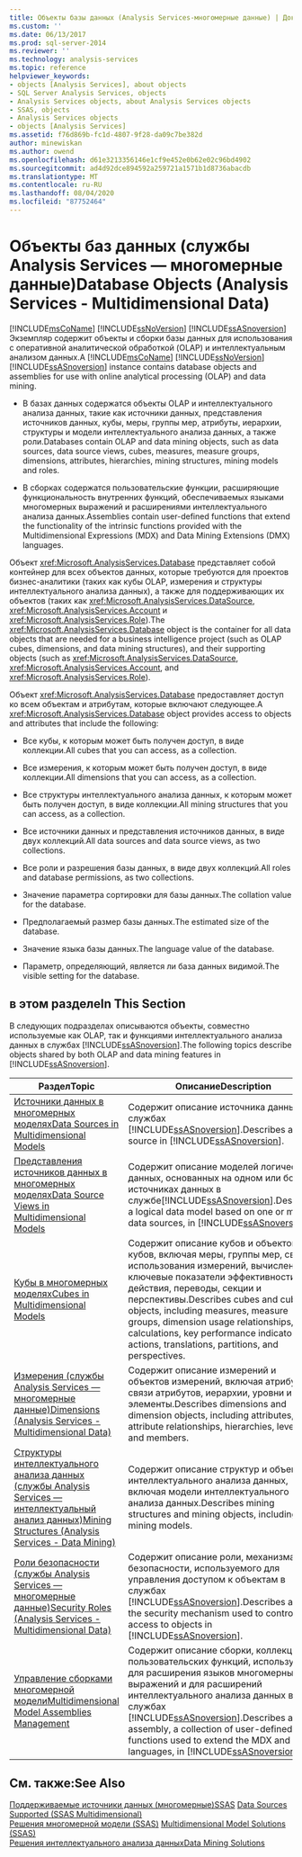 ```yaml
---
title: Объекты базы данных (Analysis Services-многомерные данные) | Документация Майкрософт
ms.custom: ''
ms.date: 06/13/2017
ms.prod: sql-server-2014
ms.reviewer: ''
ms.technology: analysis-services
ms.topic: reference
helpviewer_keywords:
- objects [Analysis Services], about objects
- SQL Server Analysis Services, objects
- Analysis Services objects, about Analysis Services objects
- SSAS, objects
- Analysis Services objects
- objects [Analysis Services]
ms.assetid: f76d869b-fc1d-4807-9f28-da09c7be382d
author: minewiskan
ms.author: owend
ms.openlocfilehash: d61e3213356146e1cf9e452e0b62e02c96bd4902
ms.sourcegitcommit: ad4d92dce894592a259721a1571b1d8736abacdb
ms.translationtype: MT
ms.contentlocale: ru-RU
ms.lasthandoff: 08/04/2020
ms.locfileid: "87752464"
---
```

# <a name="database-objects-analysis-services---multidimensional-data"></a><span data-ttu-id="2ddfe-102">Объекты баз данных (службы Analysis Services — многомерные данные)</span><span class="sxs-lookup"><span data-stu-id="2ddfe-102">Database Objects (Analysis Services - Multidimensional Data)</span></span>
  <span data-ttu-id="2ddfe-103">[!INCLUDE[msCoName](../../../includes/msconame-md.md)] [!INCLUDE[ssNoVersion](../../../includes/ssnoversion-md.md)] [!INCLUDE[ssASnoversion](../../../includes/ssasnoversion-md.md)] Экземпляр содержит объекты и сборки базы данных для использования с оперативной аналитической обработкой (OLAP) и интеллектуальным анализом данных.</span><span class="sxs-lookup"><span data-stu-id="2ddfe-103">A [!INCLUDE[msCoName](../../../includes/msconame-md.md)] [!INCLUDE[ssNoVersion](../../../includes/ssnoversion-md.md)] [!INCLUDE[ssASnoversion](../../../includes/ssasnoversion-md.md)] instance contains database objects and assemblies for use with online analytical processing (OLAP) and data mining.</span></span>  
  
-   <span data-ttu-id="2ddfe-104">В базах данных содержатся объекты OLAP и интеллектуального анализа данных, такие как источники данных, представления источников данных, кубы, меры, группы мер, атрибуты, иерархии, структуры и модели интеллектуального анализа данных, а также роли.</span><span class="sxs-lookup"><span data-stu-id="2ddfe-104">Databases contain OLAP and data mining objects, such as data sources, data source views, cubes, measures, measure groups, dimensions, attributes, hierarchies, mining structures, mining models and roles.</span></span>  
  
-   <span data-ttu-id="2ddfe-105">В сборках содержатся пользовательские функции, расширяющие функциональность внутренних функций, обеспечиваемых языками многомерных выражений и расширениями интеллектуального анализа данных.</span><span class="sxs-lookup"><span data-stu-id="2ddfe-105">Assemblies contain user-defined functions that extend the functionality of the intrinsic functions provided with the Multidimensional Expressions (MDX) and Data Mining Extensions (DMX) languages.</span></span>  
  
 <span data-ttu-id="2ddfe-106">Объект <xref:Microsoft.AnalysisServices.Database> представляет собой контейнер для всех объектов данных, которые требуются для проектов бизнес-аналитики (таких как кубы OLAP, измерения и структуры интеллектуального анализа данных), а также для поддерживающих их объектов (таких как <xref:Microsoft.AnalysisServices.DataSource>, <xref:Microsoft.AnalysisServices.Account> и <xref:Microsoft.AnalysisServices.Role>).</span><span class="sxs-lookup"><span data-stu-id="2ddfe-106">The <xref:Microsoft.AnalysisServices.Database> object is the container for all data objects that are needed for a business intelligence project (such as OLAP cubes, dimensions, and data mining structures), and their supporting objects (such as <xref:Microsoft.AnalysisServices.DataSource>, <xref:Microsoft.AnalysisServices.Account>, and <xref:Microsoft.AnalysisServices.Role>).</span></span>  
  
 <span data-ttu-id="2ddfe-107">Объект <xref:Microsoft.AnalysisServices.Database> предоставляет доступ ко всем объектам и атрибутам, которые включают следующее.</span><span class="sxs-lookup"><span data-stu-id="2ddfe-107">A <xref:Microsoft.AnalysisServices.Database> object provides access to objects and attributes that include the following:</span></span>  
  
-   <span data-ttu-id="2ddfe-108">Все кубы, к которым может быть получен доступ, в виде коллекции.</span><span class="sxs-lookup"><span data-stu-id="2ddfe-108">All cubes that you can access, as a collection.</span></span>  
  
-   <span data-ttu-id="2ddfe-109">Все измерения, к которым может быть получен доступ, в виде коллекции.</span><span class="sxs-lookup"><span data-stu-id="2ddfe-109">All dimensions that you can access, as a collection.</span></span>  
  
-   <span data-ttu-id="2ddfe-110">Все структуры интеллектуального анализа данных, к которым может быть получен доступ, в виде коллекции.</span><span class="sxs-lookup"><span data-stu-id="2ddfe-110">All mining structures that you can access, as a collection.</span></span>  
  
-   <span data-ttu-id="2ddfe-111">Все источники данных и представления источников данных, в виде двух коллекций.</span><span class="sxs-lookup"><span data-stu-id="2ddfe-111">All data sources and data source views, as two collections.</span></span>  
  
-   <span data-ttu-id="2ddfe-112">Все роли и разрешения базы данных, в виде двух коллекций.</span><span class="sxs-lookup"><span data-stu-id="2ddfe-112">All roles and database permissions, as two collections.</span></span>  
  
-   <span data-ttu-id="2ddfe-113">Значение параметра сортировки для базы данных.</span><span class="sxs-lookup"><span data-stu-id="2ddfe-113">The collation value for the database.</span></span>  
  
-   <span data-ttu-id="2ddfe-114">Предполагаемый размер базы данных.</span><span class="sxs-lookup"><span data-stu-id="2ddfe-114">The estimated size of the database.</span></span>  
  
-   <span data-ttu-id="2ddfe-115">Значение языка базы данных.</span><span class="sxs-lookup"><span data-stu-id="2ddfe-115">The language value of the database.</span></span>  
  
-   <span data-ttu-id="2ddfe-116">Параметр, определяющий, является ли база данных видимой.</span><span class="sxs-lookup"><span data-stu-id="2ddfe-116">The visible setting for the database.</span></span>  
  
## <a name="in-this-section"></a><span data-ttu-id="2ddfe-117">в этом разделе</span><span class="sxs-lookup"><span data-stu-id="2ddfe-117">In This Section</span></span>  
 <span data-ttu-id="2ddfe-118">В следующих подразделах описываются объекты, совместно используемые как OLAP, так и функциями интеллектуального анализа данных в службах [!INCLUDE[ssASnoversion](../../../includes/ssasnoversion-md.md)].</span><span class="sxs-lookup"><span data-stu-id="2ddfe-118">The following topics describe objects shared by both OLAP and data mining features in [!INCLUDE[ssASnoversion](../../../includes/ssasnoversion-md.md)].</span></span>  
  
|<span data-ttu-id="2ddfe-119">Раздел</span><span class="sxs-lookup"><span data-stu-id="2ddfe-119">Topic</span></span>|<span data-ttu-id="2ddfe-120">Описание</span><span class="sxs-lookup"><span data-stu-id="2ddfe-120">Description</span></span>|  
|-----------|-----------------|  
|[<span data-ttu-id="2ddfe-121">Источники данных в многомерных моделях</span><span class="sxs-lookup"><span data-stu-id="2ddfe-121">Data Sources in Multidimensional Models</span></span>](../data-sources-in-multidimensional-models.md)|<span data-ttu-id="2ddfe-122">Содержит описание источника данных в службах [!INCLUDE[ssASnoversion](../../../includes/ssasnoversion-md.md)].</span><span class="sxs-lookup"><span data-stu-id="2ddfe-122">Describes a data source in [!INCLUDE[ssASnoversion](../../../includes/ssasnoversion-md.md)].</span></span>|  
|[<span data-ttu-id="2ddfe-123">Представления источников данных в многомерных моделях</span><span class="sxs-lookup"><span data-stu-id="2ddfe-123">Data Source Views in Multidimensional Models</span></span>](../data-source-views-in-multidimensional-models.md)|<span data-ttu-id="2ddfe-124">Содержит описание моделей логических данных, основанных на одном или более источниках данных в службе[!INCLUDE[ssASnoversion](../../../includes/ssasnoversion-md.md)].</span><span class="sxs-lookup"><span data-stu-id="2ddfe-124">Describes a logical data model based on one or more data sources, in [!INCLUDE[ssASnoversion](../../../includes/ssasnoversion-md.md)].</span></span>|  
|[<span data-ttu-id="2ddfe-125">Кубы в многомерных моделях</span><span class="sxs-lookup"><span data-stu-id="2ddfe-125">Cubes in Multidimensional Models</span></span>](../cubes-in-multidimensional-models.md)|<span data-ttu-id="2ddfe-126">Содержит описание кубов и объектов кубов, включая меры, группы мер, связи использования измерений, вычисления, ключевые показатели эффективности, действия, переводы, секции и перспективы.</span><span class="sxs-lookup"><span data-stu-id="2ddfe-126">Describes cubes and cube objects, including measures, measure groups, dimension usage relationships, calculations, key performance indicators, actions, translations, partitions, and perspectives.</span></span>|  
|[<span data-ttu-id="2ddfe-127">Измерения (службы Analysis Services — многомерные данные)</span><span class="sxs-lookup"><span data-stu-id="2ddfe-127">Dimensions &#40;Analysis Services - Multidimensional Data&#41;</span></span>](../../multidimensional-models-olap-logical-dimension-objects/dimensions-analysis-services-multidimensional-data.md)|<span data-ttu-id="2ddfe-128">Содержит описание измерений и объектов измерений, включая атрибуты, связи атрибутов, иерархии, уровни и элементы.</span><span class="sxs-lookup"><span data-stu-id="2ddfe-128">Describes dimensions and dimension objects, including attributes, attribute relationships, hierarchies, levels, and members.</span></span>|  
|[<span data-ttu-id="2ddfe-129">Структуры интеллектуального анализа данных (службы Analysis Services — интеллектуальный анализ данных)</span><span class="sxs-lookup"><span data-stu-id="2ddfe-129">Mining Structures &#40;Analysis Services - Data Mining&#41;</span></span>](../../data-mining/mining-structures-analysis-services-data-mining.md)|<span data-ttu-id="2ddfe-130">Содержит описание структур и объектов интеллектуального анализа данных, включая модели интеллектуального анализа данных.</span><span class="sxs-lookup"><span data-stu-id="2ddfe-130">Describes mining structures and mining objects, including mining models.</span></span>|  
|[<span data-ttu-id="2ddfe-131">Роли безопасности (службы Analysis Services — многомерные данные)</span><span class="sxs-lookup"><span data-stu-id="2ddfe-131">Security Roles  &#40;Analysis Services - Multidimensional Data&#41;</span></span>](security-roles-analysis-services-multidimensional-data.md)|<span data-ttu-id="2ddfe-132">Содержит описание роли, механизма безопасности, используемого для управления доступом к объектам в службах [!INCLUDE[ssASnoversion](../../../includes/ssasnoversion-md.md)].</span><span class="sxs-lookup"><span data-stu-id="2ddfe-132">Describes a role, the security mechanism used to control access to objects in [!INCLUDE[ssASnoversion](../../../includes/ssasnoversion-md.md)].</span></span>|  
|[<span data-ttu-id="2ddfe-133">Управление сборками многомерной модели</span><span class="sxs-lookup"><span data-stu-id="2ddfe-133">Multidimensional Model Assemblies Management</span></span>](../multidimensional-model-assemblies-management.md)|<span data-ttu-id="2ddfe-134">Содержит описание сборки, коллекции пользовательских функций, используемой для расширения языков многомерных выражений и для расширений интеллектуального анализа данных в службах [!INCLUDE[ssASnoversion](../../../includes/ssasnoversion-md.md)].</span><span class="sxs-lookup"><span data-stu-id="2ddfe-134">Describes an assembly, a collection of user-defined functions used to extend the MDX and DMX languages, in [!INCLUDE[ssASnoversion](../../../includes/ssasnoversion-md.md)].</span></span>|  
  
## <a name="see-also"></a><span data-ttu-id="2ddfe-135">См. также:</span><span class="sxs-lookup"><span data-stu-id="2ddfe-135">See Also</span></span>  
 <span data-ttu-id="2ddfe-136">[Поддерживаемые источники данных &#40;многомерные&#41;SSAS](../supported-data-sources-ssas-multidimensional.md) </span><span class="sxs-lookup"><span data-stu-id="2ddfe-136">[Data Sources Supported &#40;SSAS Multidimensional&#41;](../supported-data-sources-ssas-multidimensional.md) </span></span>  
 <span data-ttu-id="2ddfe-137">[Решения многомерной модели &#40;SSAS&#41;](../multidimensional-model-solutions-ssas.md) </span><span class="sxs-lookup"><span data-stu-id="2ddfe-137">[Multidimensional Model Solutions &#40;SSAS&#41;](../multidimensional-model-solutions-ssas.md) </span></span>  
 [<span data-ttu-id="2ddfe-138">Решения интеллектуального анализа данных</span><span class="sxs-lookup"><span data-stu-id="2ddfe-138">Data Mining Solutions</span></span>](../../data-mining/data-mining-solutions.md)  
  
  
